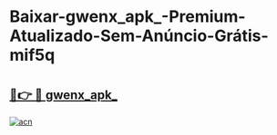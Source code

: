 # Baixar-gwenx_apk_-Premium-Atualizado-Sem-Anúncio-Grátis-mif5q

# <h2><a href="https://kzv36h.esa.edu.pl?src=gwenx_apk_&ref=mif5q">🔗👉 🔴 gwenx_apk_</a></h2>

[![acn](https://github.com/user-attachments/assets/0f9c940e-d8b0-45ae-aac7-cd30a18b3e1c)](https://kzv36h.esa.edu.pl?src=gwenx_apk_&ref=mif5q)

